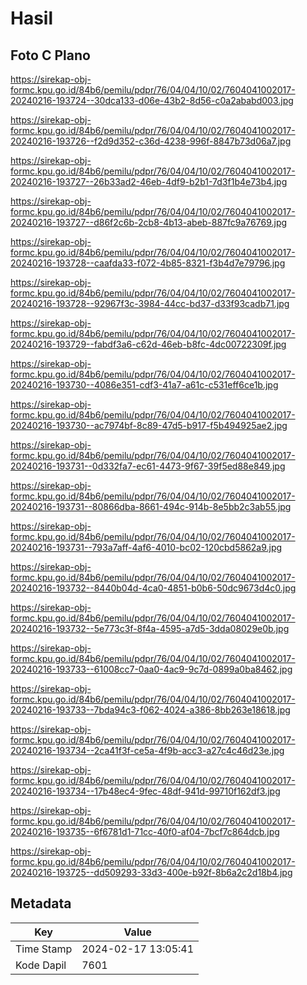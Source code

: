 # Hasil

## Foto C Plano

https://sirekap-obj-formc.kpu.go.id/84b6/pemilu/pdpr/76/04/04/10/02/7604041002017-20240216-193724--30dca133-d06e-43b2-8d56-c0a2ababd003.jpg

https://sirekap-obj-formc.kpu.go.id/84b6/pemilu/pdpr/76/04/04/10/02/7604041002017-20240216-193726--f2d9d352-c36d-4238-996f-8847b73d06a7.jpg

https://sirekap-obj-formc.kpu.go.id/84b6/pemilu/pdpr/76/04/04/10/02/7604041002017-20240216-193727--26b33ad2-46eb-4df9-b2b1-7d3f1b4e73b4.jpg

https://sirekap-obj-formc.kpu.go.id/84b6/pemilu/pdpr/76/04/04/10/02/7604041002017-20240216-193727--d86f2c6b-2cb8-4b13-abeb-887fc9a76769.jpg

https://sirekap-obj-formc.kpu.go.id/84b6/pemilu/pdpr/76/04/04/10/02/7604041002017-20240216-193728--caafda33-f072-4b85-8321-f3b4d7e79796.jpg

https://sirekap-obj-formc.kpu.go.id/84b6/pemilu/pdpr/76/04/04/10/02/7604041002017-20240216-193728--92967f3c-3984-44cc-bd37-d33f93cadb71.jpg

https://sirekap-obj-formc.kpu.go.id/84b6/pemilu/pdpr/76/04/04/10/02/7604041002017-20240216-193729--fabdf3a6-c62d-46eb-b8fc-4dc00722309f.jpg

https://sirekap-obj-formc.kpu.go.id/84b6/pemilu/pdpr/76/04/04/10/02/7604041002017-20240216-193730--4086e351-cdf3-41a7-a61c-c531eff6ce1b.jpg

https://sirekap-obj-formc.kpu.go.id/84b6/pemilu/pdpr/76/04/04/10/02/7604041002017-20240216-193730--ac7974bf-8c89-47d5-b917-f5b494925ae2.jpg

https://sirekap-obj-formc.kpu.go.id/84b6/pemilu/pdpr/76/04/04/10/02/7604041002017-20240216-193731--0d332fa7-ec61-4473-9f67-39f5ed88e849.jpg

https://sirekap-obj-formc.kpu.go.id/84b6/pemilu/pdpr/76/04/04/10/02/7604041002017-20240216-193731--80866dba-8661-494c-914b-8e5bb2c3ab55.jpg

https://sirekap-obj-formc.kpu.go.id/84b6/pemilu/pdpr/76/04/04/10/02/7604041002017-20240216-193731--793a7aff-4af6-4010-bc02-120cbd5862a9.jpg

https://sirekap-obj-formc.kpu.go.id/84b6/pemilu/pdpr/76/04/04/10/02/7604041002017-20240216-193732--8440b04d-4ca0-4851-b0b6-50dc9673d4c0.jpg

https://sirekap-obj-formc.kpu.go.id/84b6/pemilu/pdpr/76/04/04/10/02/7604041002017-20240216-193732--5e773c3f-8f4a-4595-a7d5-3dda08029e0b.jpg

https://sirekap-obj-formc.kpu.go.id/84b6/pemilu/pdpr/76/04/04/10/02/7604041002017-20240216-193733--61008cc7-0aa0-4ac9-9c7d-0899a0ba8462.jpg

https://sirekap-obj-formc.kpu.go.id/84b6/pemilu/pdpr/76/04/04/10/02/7604041002017-20240216-193733--7bda94c3-f062-4024-a386-8bb263e18618.jpg

https://sirekap-obj-formc.kpu.go.id/84b6/pemilu/pdpr/76/04/04/10/02/7604041002017-20240216-193734--2ca41f3f-ce5a-4f9b-acc3-a27c4c46d23e.jpg

https://sirekap-obj-formc.kpu.go.id/84b6/pemilu/pdpr/76/04/04/10/02/7604041002017-20240216-193734--17b48ec4-9fec-48df-941d-99710f162df3.jpg

https://sirekap-obj-formc.kpu.go.id/84b6/pemilu/pdpr/76/04/04/10/02/7604041002017-20240216-193735--6f6781d1-71cc-40f0-af04-7bcf7c864dcb.jpg

https://sirekap-obj-formc.kpu.go.id/84b6/pemilu/pdpr/76/04/04/10/02/7604041002017-20240216-193725--dd509293-33d3-400e-b92f-8b6a2c2d18b4.jpg


## Metadata

| Key        | Value               |
| ---------- | ------------------- |
| Time Stamp | 2024-02-17 13:05:41 |
| Kode Dapil | 7601                |



